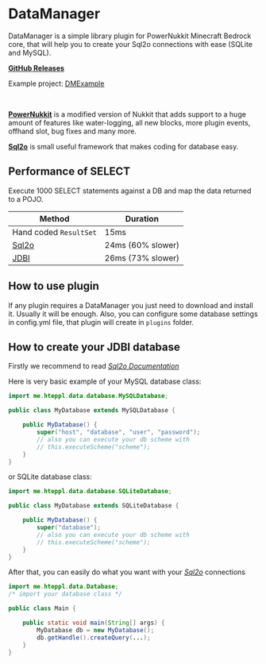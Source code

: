 # DataManager

DataManager is a simple library plugin for PowerNukkit Minecraft Bedrock core, that will help you to create your Sql2o
connections with ease (SQLite and MySQL).

[**GitHub Releases**](https://github.com/hteppl/DataManager/releases)

Example project: [DMExample](https://github.com/hteppl/DMExample)

<br>

[**PowerNukkit**](https://github.com/PowerNukkit/PowerNukkit) is a modified version of Nukkit that adds support to a
huge amount of features like water-logging, all new blocks, more plugin events, offhand slot, bug fixes and many more.

[**Sql2o**](https://www.sql2o.org) is small useful framework that makes coding for database easy.

## Performance of SELECT

Execute 1000 SELECT statements against a DB and map the data returned to a POJO.

| Method                                   | Duration          |
|------------------------------------------|-------------------|
| Hand coded <code>ResultSet</code>        | 15ms              |
| [Sql2o](https://github.com/aaberg/sql2o) | 24ms (60% slower) |
| [JDBI](https://github.com/jdbi/jdbi)     | 26ms (73% slower) |

## How to use plugin

If any plugin requires a DataManager you just need to download and install it. Usually it will be enough. Also, you can
configure some database settings in config.yml file, that plugin will create in `plugins` folder.

## How to create your JDBI database

Firstly we recommend to read [*Sql2o Documentation*](https://www.sql2o.org)

Here is very basic example of your MySQL database class:

```java
import me.hteppl.data.database.MySQLDatabase;

public class MyDatabase extends MySQLDatabase {

    public MyDatabase() {
        super("host", "database", "user", "password");
        // also you can execute your db scheme with 
        // this.executeScheme("scheme");
    }
}
```

or SQLite database class:

```java
import me.hteppl.data.database.SQLiteDatabase;

public class MyDatabase extends SQLiteDatabase {

    public MyDatabase() {
        super("database");
        // also you can execute your db scheme with
        // this.executeScheme("scheme");
    }
}
```

After that, you can easily do what you want with your [*Sql2o*](https://www.sql2o.org) connections

```java
import me.hteppl.data.Database;
/* import your database class */

public class Main {

    public static void main(String[] args) {
        MyDatabase db = new MyDatabase();
        db.getHandle().createQuery(...);
    }
}
```